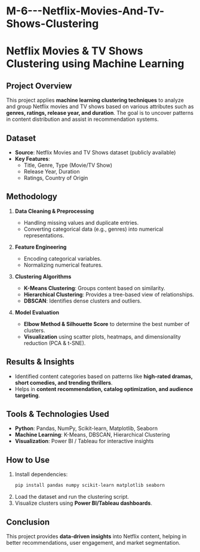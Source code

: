 # M-6---Netflix-Movies-And-Tv-Shows-Clustering
# Netflix Movies & TV Shows Clustering using Machine Learning

## Project Overview
This project applies **machine learning clustering techniques** to analyze and group Netflix movies and TV shows based on various attributes such as **genres, ratings, release year, and duration**. The goal is to uncover patterns in content distribution and assist in recommendation systems.

## Dataset
- **Source**: Netflix Movies and TV Shows dataset (publicly available)
- **Key Features**:
  - Title, Genre, Type (Movie/TV Show)
  - Release Year, Duration
  - Ratings, Country of Origin
  
## Methodology
1. **Data Cleaning & Preprocessing**
   - Handling missing values and duplicate entries.
   - Converting categorical data (e.g., genres) into numerical representations.

2. **Feature Engineering**
   - Encoding categorical variables.
   - Normalizing numerical features.

3. **Clustering Algorithms**
   - **K-Means Clustering**: Groups content based on similarity.
   - **Hierarchical Clustering**: Provides a tree-based view of relationships.
   - **DBSCAN**: Identifies dense clusters and outliers.

4. **Model Evaluation**
   - **Elbow Method & Silhouette Score** to determine the best number of clusters.
   - **Visualization** using scatter plots, heatmaps, and dimensionality reduction (PCA & t-SNE).

## Results & Insights
- Identified content categories based on patterns like **high-rated dramas, short comedies, and trending thrillers**.
- Helps in **content recommendation, catalog optimization, and audience targeting**.

## Tools & Technologies Used
- **Python**: Pandas, NumPy, Scikit-learn, Matplotlib, Seaborn
- **Machine Learning**: K-Means, DBSCAN, Hierarchical Clustering
- **Visualization**: Power BI / Tableau for interactive insights

## How to Use
1. Install dependencies:  
   ```bash
   pip install pandas numpy scikit-learn matplotlib seaborn
   ```
2. Load the dataset and run the clustering script.
3. Visualize clusters using **Power BI/Tableau dashboards**.

## Conclusion
This project provides **data-driven insights** into Netflix content, helping in better recommendations, user engagement, and market segmentation.
